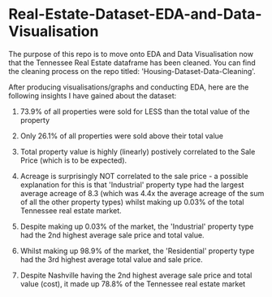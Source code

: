 # Real-Estate-Dataset-EDA-and-Data-Visualisation

The purpose of this repo is to move onto EDA and Data Visualisation now that the Tennessee Real Estate dataframe has been cleaned. You can find the cleaning process on the repo titled: 'Housing-Dataset-Data-Cleaning'.

After producing visualisations/graphs and conducting EDA, here are the following insights I have gained about the dataset:

1) 73.9% of all properties were sold for LESS than the total value of the property 

2) Only 26.1% of all properties were sold above their total value

3) Total property value is highly (linearly) postively correlated to the Sale Price (which is to be expected).

4) Acreage is surprisingly NOT correlated to the sale price - a possible explanation for this is that 'Industrial' property type had the largest average acreage of 8.3 (which was 4.4x the average acreage of the sum of all the other property types) whilst making up 0.03% of the total Tennessee real estate market.

5) Despite making up 0.03% of the market, the 'Industrial' property type had the 2nd highest average sale price and total value.

6) Whilst making up 98.9% of the market, the 'Residential' property type had the 3rd highest average total value and sale price. 

7) Despite Nashville having the 2nd highest average sale price and total value (cost), it made up 78.8% of the Tennessee real estate market 
